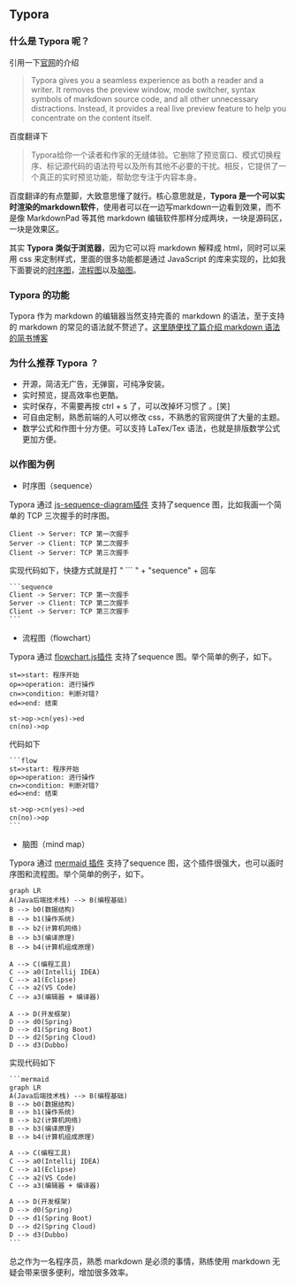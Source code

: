 ## Typora

### 什么是 Typora 呢？

引用一下[官网](https://www.typora.io/)的介绍

> Typora gives you a seamless experience as both a reader and a writer. It removes the preview window, mode switcher, syntax symbols of markdown source code, and all other unnecessary distractions. Instead, it provides a real live preview feature to help you concentrate on the content itself.

百度翻译下

> Typora给你一个读者和作家的无缝体验。它删除了预览窗口、模式切换程序、标记源代码的语法符号以及所有其他不必要的干扰。相反，它提供了一个真正的实时预览功能，帮助您专注于内容本身。

百度翻译的有点蹩脚，大致意思懂了就行。核心意思就是，**Typora 是一个可以实时渲染的markdown软件**，使用者可以在一边写markdown一边看到效果，而不是像 MarkdownPad 等其他 markdown 编辑软件那样分成两块，一块是源码区，一块是效果区。

其实 **Typora 类似于浏览器**，因为它可以将 markdown 解释成 html，同时可以采用 css 来定制样式，里面的很多功能都是通过 JavaScript 的库来实现的，比如我下面要说的<u>时序图</u>，<u>流程图</u>以及<u>脑图</u>。

### Typora 的功能

Typora 作为 markdown 的编辑器当然支持完善的 markdown 的语法，至于支持的 markdown 的常见的语法就不赘述了。[这里随便找了篇介绍 markdown 语法的简书博客](https://www.jianshu.com/p/191d1e21f7ed/)

### 为什么推荐 Typora ？ 

- 开源，简洁无广告，无弹窗，可纯净安装。
- 实时预览，提高效率也更酷。
- 实时保存，不需要再按 ctrl + s 了，可以改掉坏习惯了 。[笑]
- 可自由定制，熟悉前端的人可以修改 css，不熟悉的官网提供了大量的主题。
- 数学公式和作图十分方便。可以支持 LaTex/Tex 语法，也就是排版数学公式更加方便。

### 以作图为例

- 时序图（sequence）

Typora 通过 [js-sequence-diagram插件](https://bramp.github.io/js-sequence-diagrams/) 支持了sequence 图，比如我画一个简单的 TCP 三次握手的时序图。

```sequence
Client -> Server: TCP 第一次握手
Server -> Client: TCP 第二次握手
Client -> Server: TCP 第三次握手
```





实现代码如下，快捷方式就是打 " ``` "  + "sequence" + 回车  

```markdown
​```sequence
Client -> Server: TCP 第一次握手
Server -> Client: TCP 第二次握手
Client -> Server: TCP 第三次握手
​```
```

- 流程图（flowchart）

Typora 通过 [flowchart.js插件](http://flowchart.js.org/) 支持了sequence 图。举个简单的例子，如下。

```flow
st=>start: 程序开始
op=>operation: 进行操作
cn=>condition: 判断对错?
ed=>end: 结束

st->op->cn(yes)->ed
cn(no)->op
```

代码如下

``` markdown
​```flow
st=>start: 程序开始
op=>operation: 进行操作
cn=>condition: 判断对错?
ed=>end: 结束

st->op->cn(yes)->ed
cn(no)->op
​```
```

- 脑图（mind map）

Typora 通过 [mermaid 插件](https://mermaid-js.github.io/mermaid/#/) 支持了sequence 图，这个插件很强大，也可以画时序图和流程图。举个简单的例子，如下。

```mermaid
graph LR
A(Java后端技术栈) --> B(编程基础)
B --> b0(数据结构)
B --> b1(操作系统)
B --> b2(计算机网络)
B --> b3(编译原理)
B --> b4(计算机组成原理)

A --> C(编程工具)
C --> a0(Intellij IDEA)
C --> a1(Eclipse)
C --> a2(VS Code)
C --> a3(编辑器 + 编译器)

A --> D(开发框架)
D --> d0(Spring)
D --> d1(Spring Boot)
D --> d2(Spring Cloud)
D --> d3(Dubbo)
```

实现代码如下

```markdown
​```mermaid
graph LR
A(Java后端技术栈) --> B(编程基础)
B --> b0(数据结构)
B --> b1(操作系统)
B --> b2(计算机网络)
B --> b3(编译原理)
B --> b4(计算机组成原理)

A --> C(编程工具)
C --> a0(Intellij IDEA)
C --> a1(Eclipse)
C --> a2(VS Code)
C --> a3(编辑器 + 编译器)

A --> D(开发框架)
D --> d0(Spring)
D --> d1(Spring Boot)
D --> d2(Spring Cloud)
D --> d3(Dubbo)
​```
```



总之作为一名程序员，熟悉 markdown 是必须的事情，熟练使用 markdown 无疑会带来很多便利，增加很多效率。